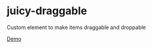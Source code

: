 # juicy-draggable
Custom element to make items draggable and droppable

[Demo](http://juicy.github.io/juicy-draggable/)
